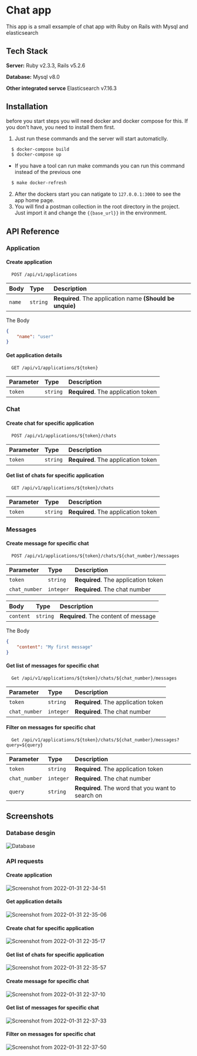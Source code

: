 # Chat app

This app is a small exsample of chat app with Ruby on Rails with Mysql and elasticsearch

## Tech Stack

**Server:** Ruby v2.3.3, Rails v5.2.6

**Database:** Mysql v8.0

**Other integrated servce** Elasticsearch v7.16.3


## Installation

before you start steps you will need docker and docker compose for this. If you don't have, you need to install them first.

1. Just run these commands and the server will start automaticlly.

```bash
  $ docker-compose build
  $ docker-compose up
```

* If you have a tool can run make commands you can run this command instead of the previous one
```bash
  $ make docker-refresh
```

2. After the dockers start you can natigate to `127.0.0.1:3000` to see the app home page.
3. You will find a postman collection in the root directory in the project. Just import it and change the `{{base_url}}` in the environment.

## API Reference

### Application

#### Create application

```http
  POST /api/v1/applications
```


| Body   | Type     | Description                                               |
| :----- | :------- | :-------------------------------------------------------- |
| `name` | `string` | **Required**. The application name **(Should be unquie)** |

The Body
```json
{
    "name": "user"
}
```

#### Get application details

```http
  GET /api/v1/applications/${token}
```

| Parameter | Type     | Description                         |
| :-------- | :------- | :---------------------------------- |
| `token`   | `string` | **Required**. The application token |

### Chat

#### Create chat for specific application

```http
  POST /api/v1/applications/${token}/chats
```

| Parameter | Type     | Description                         |
| :-------- | :------- | :---------------------------------- |
| `token`   | `string` | **Required**. The application token |

#### Get list of chats for specific application

```http
  GET /api/v1/applications/${token}/chats
```

| Parameter | Type     | Description                         |
| :-------- | :------- | :---------------------------------- |
| `token`   | `string` | **Required**. The application token |

### Messages

#### Create message for specific chat

```http
  POST /api/v1/applications/${token}/chats/${chat_number}/messages
```

| Parameter     | Type      | Description                         |
| :------------ | :-------- | :---------------------------------- |
| `token`       | `string`  | **Required**. The application token |
| `chat_number` | `integer` | **Required**. The chat number       |


| Body      | Type     | Description                          |
| :-------- | :------- | :----------------------------------- |
| `content` | `string` | **Required**. The content of message |


The Body
```json
{
    "content": "My first message"
}
```

#### Get list of messages for specific chat

```http
  Get /api/v1/applications/${token}/chats/${chat_number}/messages
```

| Parameter     | Type      | Description                         |
| :------------ | :-------- | :---------------------------------- |
| `token`       | `string`  | **Required**. The application token |
| `chat_number` | `integer` | **Required**. The chat number       |

#### Filter on messages for specific chat

```http
  Get /api/v1/applications/${token}/chats/${chat_number}/messages?query=${query}
```

| Parameter     | Type      | Description                                       |
| :------------ | :-------- | :------------------------------------------------ |
| `token`       | `string`  | **Required**. The application token               |
| `chat_number` | `integer` | **Required**. The chat number                     |
| `query`       | `string`  | **Required**. The word that you want to search on |

## Screenshots

### Database desgin

![Database](https://user-images.githubusercontent.com/41084077/151868733-3346a94e-a51c-492f-9963-297fcd0c3302.png)

### API requests

#### Create application
![Screenshot from 2022-01-31 22-34-51](https://user-images.githubusercontent.com/41084077/151869308-de158480-75c7-4cb9-a5d4-ce09781b70ae.png)
#### Get application details
![Screenshot from 2022-01-31 22-35-06](https://user-images.githubusercontent.com/41084077/151869315-7e076559-8f1a-4d80-aaa9-c5c6aca2e129.png)
#### Create chat for specific application
![Screenshot from 2022-01-31 22-35-17](https://user-images.githubusercontent.com/41084077/151869317-f14b82a2-b102-4a5c-9faf-d2de0e948e7b.png)
#### Get list of chats for specific application
![Screenshot from 2022-01-31 22-35-57](https://user-images.githubusercontent.com/41084077/151869322-6cd77736-846c-4910-a95e-6d00a2344309.png)
#### Create message for specific chat
![Screenshot from 2022-01-31 22-37-10](https://user-images.githubusercontent.com/41084077/151869328-8d093897-1ffa-4ba7-bf86-36d8214fa0cd.png)
#### Get list of messages for specific chat
![Screenshot from 2022-01-31 22-37-33](https://user-images.githubusercontent.com/41084077/151869329-c943f1a2-896f-4ea2-8b93-635c1ff2d9ad.png)
#### Filter on messages for specific chat
![Screenshot from 2022-01-31 22-37-50](https://user-images.githubusercontent.com/41084077/151869332-42e87253-9529-454c-88d3-8aecc3ef2da6.png)
